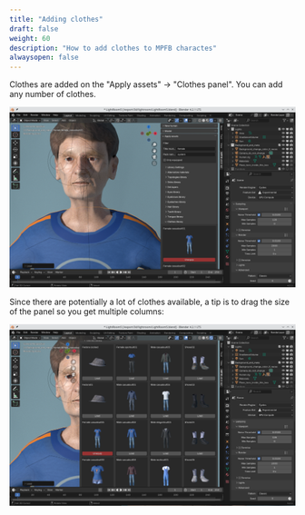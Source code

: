 ```yaml
---
title: "Adding clothes"
draft: false
weight: 60
description: "How to add clothes to MPFB charactes"
alwaysopen: false
---
```


Clothes are added on the "Apply assets" -> "Clothes panel". You can add any number of clothes. 

![clothes](clothes.png)

Since there are potentially a lot of clothes available, a tip is to drag the size of the panel so you get multiple columns:

![clothes columns](clothes_columns.png)
